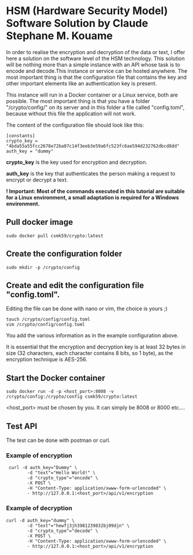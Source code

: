 
# HSM (Hardware Security Model) Software Solution by Claude Stephane M. Kouame

In order to realise the encryption and decryption of the data or text, I offer here a solution on the software level of the HSM technology. This solution will be nothing more than a simple instance with an API whose task is to encode and decode.This instance or service can be hosted anywhere. The most important thing is that the configuration file that contains the key and other important elements like an authentication key is present.

This instance will run in a Docker container or a Linux service, both are possible. The most important thing is that you have a folder "/crypto/config/" on its server and in this folder a file called "config.toml", because without this file the application will not work.

The content of the configuration file should look like this:


```
[constants]
crypto_key = "4bda55a55fcc2678e72ba07c14f3eeb3e59a6fc523fc6ae594d232762dbcd8dd"
auth_key = "dummy"
```

**crypto_key** is the key used for encryption and decryption.

**auth_key** is the key that authenticates the person making a request to encrypt or decrypt a text.

**! Important: Most of the commands executed in this tutorial are suitable for a Linux environment, a small adaptation is required for a Windows environment.**

## Pull docker image

```
sudo docker pull csmk59/crypto:latest
```

## Create the configuration folder

```
sudo mkdir -p /crypto/config
```

## Create and edit the configuration file "config.toml".

Editing the file can be done with nano or vim, the choice is yours ;)

```
touch /crypto/config/config.toml
vim /crypto/config/config.toml
```

You add the various information as in the example configuration above.

It is essential that the encryption and decryption key is at least 32 bytes in size (32 characters, each character contains 8 bits, so 1 byte), as the encryption technique is AES-256.

## Start the Docker container

```
sudo docker run -d -p <host_port>:8008 -v /crypto/config:/crypto/config csmk59/crypto:latest
```

<host_port> must be chosen by you. It can simply be 8008 or 8000 etc....

## Test API

The test can be done with postman or curl.

### Example of encryption

```
 curl -d auth_key="Dummy" \
        -d "text"="Hello World!" \
        -d "crypto_type"="encode" \
        -X POST \
        -H "Content-Type: application/xwww-form-urlencoded" \
        - http://127.0.0.1:<host_port>/api/v1/encryption

```

### Example of decryption

```
curl -d auth_key="dummy" \
        -d "text"="hewfj3jh3981239832bj09djn" \
        -d "crypto_type"="decode" \
        -X POST \
        -H "Content-Type: application/xwww-form-urlencoded" \
        - http://127.0.0.1:<host_port>/api/v1/encryption


```


